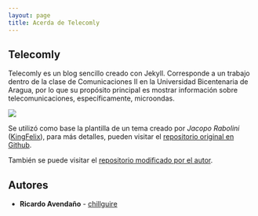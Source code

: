 ```yaml
---
layout: page
title: Acerda de Telecomly
---
```


## Telecomly

Telecomly es un blog sencillo creado con Jekyll. Corresponde a un trabajo dentro de la clase de Comunicaciones II en la Universidad Bicentenaria de Aragua, por lo que su propósito principal es mostrar información sobre telecomunicaciones, específicamente, microondas.

![](https://github.com/chillguire/telecomly/blob/gh-pages/img/blogImg1.jpg)


Se utilizó como base la plantilla de un tema creado por *Jacopo Rabolini* ([KingFelix](https://github.com/KingFelix)), para más detalles, pueden visitar el [repositorio original en Github](https://github.com/KingFelix/emerald/).

También se puede visitar el [repositorio modificado por el autor](https://github.com/chillguire/telecomly).


## Autores

* **Ricardo Avendaño** - [chillguire](https://github.com/chillguire)
